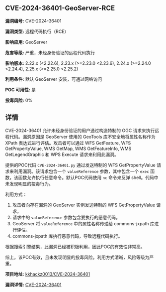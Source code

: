 ## CVE-2024-36401-GeoServer-RCE

**漏洞编号:** CVE-2024-36401

**漏洞类型:** 远程代码执行（RCE）

**影响应用:** GeoServer

**危害等级:** 严重，未经身份验证的远程代码执行

**影响版本:** 2.22.x (<2.22.6), 2.23.x (>=2.23.0 <2.23.6), 2.24.x (>=2.24.0 <2.24.4), 2.25.x (>=2.25.0 <2.25.2)

**利用条件:** 默认 GeoServer 安装，可通过网络访问

**POC 可用性:** 是

**投毒风险:** 0%

## 详情

CVE-2024-36401 允许未经身份验证的用户通过构造特制的 OGC 请求来执行远程代码。漏洞原因是 GeoServer 使用的 GeoTools 库不安全地将属性名称作为 XPath 表达式进行评估。攻击者可以通过 WFS GetFeature, WFS GetPropertyValue, WMS GetMap, WMS GetFeatureInfo, WMS GetLegendGraphic 和 WPS Execute 请求来利用此漏洞。

提供的POC代码 `CVE-2024-36401.py` 通过发送特制的 WFS GetPropertyValue 请求来利用漏洞。该请求包含一个 `valueReference` 参数，其中包含一个 `exec` 函数，该函数允许执行任意命令。默认POC代码使用 `nc` 命令来反弹 shell。代码中未发现明显的投毒行为。

利用方式：

1.  攻击者向存在漏洞的 GeoServer 实例发送特制的 WFS GetPropertyValue 请求。
2.  请求中的 `valueReference` 参数包含要执行的恶意代码。
3.  GeoServer 将 `valueReference` 中的属性名称传递给 commons-jxpath 库进行评估。
4.  commons-jxpath 库执行恶意代码，导致远程代码执行。

根据搜索引擎结果，此漏洞已经被积极利用，因此POC的有效性非常高。

综上，该POC有效，且未发现明显的投毒风险。利用方式清晰，风险等级为严重。

**项目地址:** [kkhackz0013/CVE-2024-36401](https://github.com/kkhackz0013/CVE-2024-36401)

**漏洞详情:** [CVE-2024-36401](https://nvd.nist.gov/vuln/detail/CVE-2024-36401)